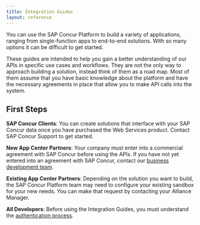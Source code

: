 ```yaml
---
title: Integration Guides
layout: reference
---
```


You can use the SAP Concur Platform to build a variety of applications, ranging from single-function apps to end-to-end solutions. With so many options it can be difficult to get started.

These guides are intended to help you gain a better understanding of our APIs in specific use cases and workflows. They are not the only way to approach building a solution, instead think of them as a road map. Most of them assume that you have basic knowledge about the platform and have the necessary agreements in place that allow you to make API calls into the system.

## First Steps

**SAP Concur Clients**: You can create solutions that interface with your SAP Concur data once you have purchased the Web Services product. Contact SAP Concur Support to get started.

**New App Center Partners**: Your company must enter into a commercial agreement with SAP Concur before using the APIs. If you have not yet entered into an agreement with SAP Concur, contact our [business development team](mailto:bizdev_concur@sap.com).

**Existing App Center Partners**: Depending on the solution you want to build, the SAP Concur Platform team may need to configure your existing sandbox for your new needs. You can make that request by contacting your Alliance Manager.

**All Developers**: Before using the Integration Guides, you must understand the [authentication process](/api-reference/authentication/apidoc.html).
